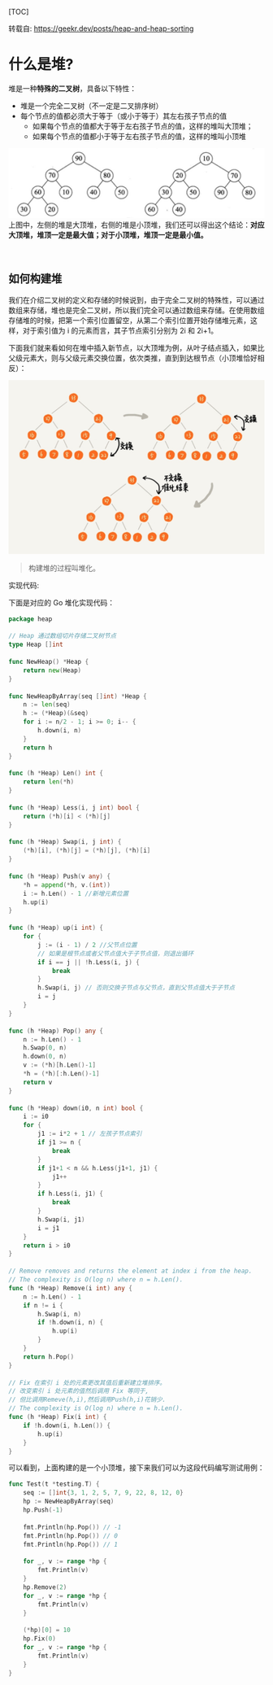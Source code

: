 [TOC]

转载自: https://geekr.dev/posts/heap-and-heap-sorting

# 什么是堆?

堆是一种**特殊的二叉树**，具备以下特性：
- 堆是一个完全二叉树（不一定是二叉排序树）
- 每个节点的值都必须大于等于（或小于等于）其左右孩子节点的值
    - 如果每个节点的值都大于等于左右孩子节点的值，这样的堆叫大顶堆；
    - 如果每个节点的值都小于等于左右孩子节点的值，这样的堆叫小顶堆

![](image/image-1572449225219.png)
上图中，左侧的堆是大顶堆，右侧的堆是小顶堆，我们还可以得出这个结论：**对应大顶堆，堆顶一定是最大值；对于小顶堆，堆顶一定是最小值。**

<br>

## 如何构建堆

我们在介绍二叉树的定义和存储的时候说到，由于完全二叉树的特殊性，可以通过数组来存储，堆也是完全二叉树，所以我们完全可以通过数组来存储。在使用数组存储堆的时候，把第一个索引位置留空，从第二个索引位置开始存储堆元素，这样，对于索引值为 i 的元素而言，其子节点索引分别为 2i 和 2i+1。

下面我们就来看如何在堆中插入新节点，以大顶堆为例，从叶子结点插入，如果比父级元素大，则与父级元素交换位置，依次类推，直到到达根节点（小顶堆恰好相反）：

![](image/image-1572449278183.png)

> 构建堆的过程叫堆化。

实现代码:

下面是对应的 Go 堆化实现代码：
```go
package heap

// Heap 通过数组切片存储二叉树节点
type Heap []int

func NewHeap() *Heap {
	return new(Heap)
}

func NewHeapByArray(seq []int) *Heap {
	n := len(seq)
	h := (*Heap)(&seq)
	for i := n/2 - 1; i >= 0; i-- {
		h.down(i, n)
	}
	return h
}

func (h *Heap) Len() int {
	return len(*h)
}

func (h *Heap) Less(i, j int) bool {
	return (*h)[i] < (*h)[j]
}

func (h *Heap) Swap(i, j int) {
	(*h)[i], (*h)[j] = (*h)[j], (*h)[i]
}

func (h *Heap) Push(v any) {
	*h = append(*h, v.(int))
	i := h.Len() - 1 //新增元素位置
	h.up(i)
}

func (h *Heap) up(i int) {
	for {
		j := (i - 1) / 2 //父节点位置
		// 如果是根节点或者父节点值大于子节点值，则退出循环
		if i == j || !h.Less(i, j) {
			break
		}
		h.Swap(i, j) // 否则交换子节点与父节点，直到父节点值大于子节点
		i = j
	}
}

func (h *Heap) Pop() any {
	n := h.Len() - 1
	h.Swap(0, n)
	h.down(0, n)
	v := (*h)[h.Len()-1]
	*h = (*h)[:h.Len()-1]
	return v
}

func (h *Heap) down(i0, n int) bool {
	i := i0
	for {
		j1 := i*2 + 1 // 左孩子节点索引
		if j1 >= n {
			break
		}
		if j1+1 < n && h.Less(j1+1, j1) {
			j1++
		}
		if h.Less(i, j1) {
			break
		}
		h.Swap(i, j1)
		i = j1
	}
	return i > i0
}

// Remove removes and returns the element at index i from the heap.
// The complexity is O(log n) where n = h.Len().
func (h *Heap) Remove(i int) any {
	n := h.Len() - 1
	if n != i {
		h.Swap(i, n)
		if !h.down(i, n) {
			h.up(i)
		}
	}
	return h.Pop()
}

// Fix 在索引 i 处的元素更改其值后重新建立堆排序。
// 改变索引 i 处元素的值然后调用 Fix 等同于,
// 但比调用Remeve(h,i),然后调用Push(h,i)花销少.
// The complexity is O(log n) where n = h.Len().
func (h *Heap) Fix(i int) {
	if !h.down(i, h.Len()) {
		h.up(i)
	}
}
```

可以看到，上面构建的是一个小顶堆，接下来我们可以为这段代码编写测试用例：
```go
func Test(t *testing.T) {
	seq := []int{3, 1, 2, 5, 7, 9, 22, 8, 12, 0}
	hp := NewHeapByArray(seq)
	hp.Push(-1)

	fmt.Println(hp.Pop()) // -1
	fmt.Println(hp.Pop()) // 0
	fmt.Println(hp.Pop()) // 1

	for _, v := range *hp {
		fmt.Println(v)
	}
	hp.Remove(2)
	for _, v := range *hp {
		fmt.Println(v)
	}

	(*hp)[0] = 10
	hp.Fix(0)
	for _, v := range *hp {
		fmt.Println(v)
	}
}
```